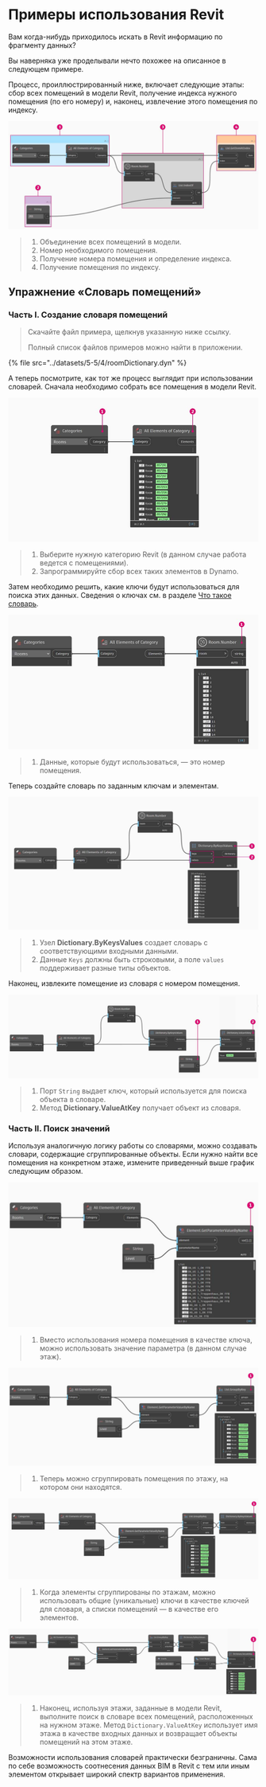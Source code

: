 # Примеры использования Revit

Вам когда-нибудь приходилось искать в Revit информацию по фрагменту данных?

Вы наверняка уже проделывали нечто похожее на описанное в следующем примере.

Процесс, проиллюстрированный ниже, включает следующие этапы: сбор всех помещений в модели Revit, получение индекса нужного помещения (по его номеру) и, наконец, извлечение этого помещения по индексу.

![](../images/5-5/4/dictionary-collectroominrevitmodel.jpg)

> 1. Объединение всех помещений в модели.
> 2. Номер необходимого помещения.
> 3. Получение номера помещения и определение индекса.
> 4. Получение помещения по индексу.

## Упражнение «Словарь помещений»

### Часть I. Создание словаря помещений

> Скачайте файл примера, щелкнув указанную ниже ссылку.
>
> Полный список файлов примеров можно найти в приложении.

{% file src="../datasets/5-5/4/roomDictionary.dyn" %}

А теперь посмотрите, как тот же процесс выглядит при использовании словарей. Сначала необходимо собрать все помещения в модели Revit.

![](../images/5-5/4/dictionary-exerciseI-01.jpg)

> 1. Выберите нужную категорию Revit (в данном случае работа ведется с помещениями).
> 2. Запрограммируйте сбор всех таких элементов в Dynamo.

Затем необходимо решить, какие ключи будут использоваться для поиска этих данных. Сведения о ключах см. в разделе [Что такое словарь](9-1\_what-is-a-dictionary.md).

![](../images/5-5/4/dictionary-exerciseI-02.jpg)

> 1. Данные, которые будут использоваться, — это номер помещения.

Теперь создайте словарь по заданным ключам и элементам.

![](../images/5-5/4/dictionary-exerciseI-03.jpg)

> 1. Узел **Dictionary.ByKeysValues** создает словарь с соответствующими входными данными.
> 2. Данные `Keys` должны быть строковыми, а поле `values` поддерживает разные типы объектов.

Наконец, извлеките помещение из словаря с номером помещения.

![](../images/5-5/4/dictionary-exerciseI-04.jpg)

> 1. Порт `String` выдает ключ, который используется для поиска объекта в словаре.
> 2. Метод **Dictionary.ValueAtKey** получает объект из словаря.

### Часть II. Поиск значений

Используя аналогичную логику работы со словарями, можно создавать словари, содержащие сгруппированные объекты. Если нужно найти все помещения на конкретном этаже, измените приведенный выше график следующим образом.

![](../images/5-5/4/dictionary-exerciseII-01.jpg)

> 1. Вместо использования номера помещения в качестве ключа, можно использовать значение параметра (в данном случае этаж).

![](../images/5-5/4/dictionary-exerciseII-02.jpg)

> 1. Теперь можно сгруппировать помещения по этажу, на котором они находятся.

![](../images/5-5/4/dictionary-exerciseII-03.jpg)

> 1. Когда элементы сгруппированы по этажам, можно использовать общие (уникальные) ключи в качестве ключей для словаря, а списки помещений — в качестве его элементов.

![](../images/5-5/4/dictionary-exerciseII-04.jpg)

> 1. Наконец, используя этажи, заданные в модели Revit, выполните поиск в словаре всех помещений, расположенных на нужном этаже. Метод `Dictionary.ValueAtKey` использует имя этажа в качестве входных данных и возвращает объекты помещений на этом этаже.

Возможности использования словарей практически безграничны. Сама по себе возможность соотнесения данных BIM в Revit с тем или иным элементом открывает широкий спектр вариантов применения.

